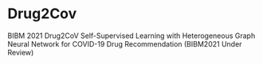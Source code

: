 # Drug2Cov
BIBM 2021 Drug2CoV
Self-Supervised Learning with Heterogeneous Graph Neural Network for COVID-19 Drug Recommendation (BIBM2021 Under Review)
